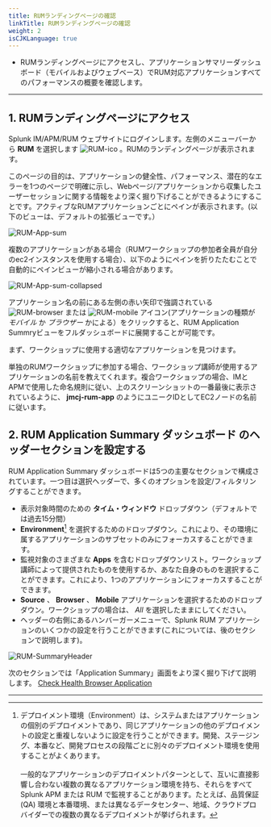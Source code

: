 ```yaml
---
title: RUMランディングページの確認
linkTitle: RUMランディングページの確認
weight: 2
isCJKLanguage: true
---
```


* RUMランディングページにアクセスし、アプリケーションサマリーダッシュボード（モバイルおよびウェブベース）でRUM対応アプリケーションすべてのパフォーマンスの概要を確認します。

---

## 1. RUMランディングページにアクセス

Splunk IM/APM/RUM ウェブサイトにログインします。左側のメニューバーから **RUM** を選択します ![RUM-ico](../../images/RUM_ico.png) 。RUMのランディングページが表示されます。

このページの目的は、アプリケーションの健全性、パフォーマンス、潜在的なエラーを1つのページで明確に示し、Webページ/アプリケーションから収集したユーザーセッションに関する情報をより深く掘り下げることができるようにすることです。アクティブなRUMアプリケーションごとにペインが表示されます。(以下のビューは、デフォルトの拡張ビューです。）

![RUM-App-sum](../../images/Applicationsummarydashboard.png)

複数のアプリケーションがある場合（RUMワークショップの参加者全員が自分のec2インスタンスを使用する場合）、以下のようにペインを折りたたむことで自動的にペインビューが縮小される場合があります。

![RUM-App-sum-collapsed](../../images/multiple_apps_collapsed.png)

アプリケーション名の前にある左側の赤い矢印で強調されている ![RUM-browser](../../images/browser.png) または ![RUM-mobile](../../images/mobile.png) アイコン(アプリケーションの種類が *モバイル* か *ブラウザー* かによる）をクリックすると、RUM Application Summryビューをフルダッシュボードに展開することが可能です。
 
まず、ワークショップに使用する適切なアプリケーションを見つけます。

単独のRUMワークショップに参加する場合、ワークショップ講師が使用するアプリケーションの名前を教えてくれます。複合ワークショップの場合、IMとAPMで使用した命名規則に従い、上のスクリーンショットの一番最後に表示されているように、 **jmcj-rum-app** のようにユニークIDとしてEC2ノードの名前に従います。

## 2. RUM Application Summary ダッシュボード のヘッダーセクションを設定する

RUM Application Summary ダッシュボードは5つの主要なセクションで構成されています。一つ目は選択ヘッダーで、多くのオプションを設定/フィルタリングすることができます。

* 表示対象時間のための **タイム・ウィンドウ** ドロップダウン（デフォルトでは過去15分間）
* **Environment**[^1] を選択するためのドロップダウン。これにより、その環境に属するアプリケーションのサブセットのみにフォーカスすることができます。
* 監視対象のさまざまな **Apps** を含むドロップダウンリスト。ワークショップ講師によって提供されたものを使用するか、あなた自身のものを選択することができます。これにより、1つのアプリケーションにフォーカスすることができます。
* **Source** 、 **Browser** 、 **Mobile** アプリケーションを選択するためのドロップダウン。ワークショップの場合は、 *All* を選択したままにしてください。
* ヘッダーの右側にあるハンバーガーメニューで、Splunk RUM アプリケーションのいくつかの設定を行うことができます(これについては、後のセクションで説明します)。

![RUM-SummaryHeader](../../images/RUM_SummaryHeader.png)

次のセクションでは「Application Summary」画面をより深く掘り下げて説明します。
[Check Health Browser Application](../browserapp-summary/)

---

[^1]: デプロイメント環境（Environment）は、システムまたはアプリケーションの個別のデプロイメントであり、同じアプリケーションの他のデプロイメントの設定と重複しないように設定を行うことができます。開発、ステージング、本番など、開発プロセスの段階ごとに別々のデプロイメント環境を使用することがよくあります。
</br></br>
一般的なアプリケーションのデプロイメントパターンとして、互いに直接影響し合わない複数の異なるアプリケーション環境を持ち、それらをすべて Splunk APM または RUM で監視することがあります。たとえば、品質保証 (QA) 環境と本番環境、または異なるデータセンター、地域、クラウドプロバイダーでの複数の異なるデプロイメントが挙げられます。